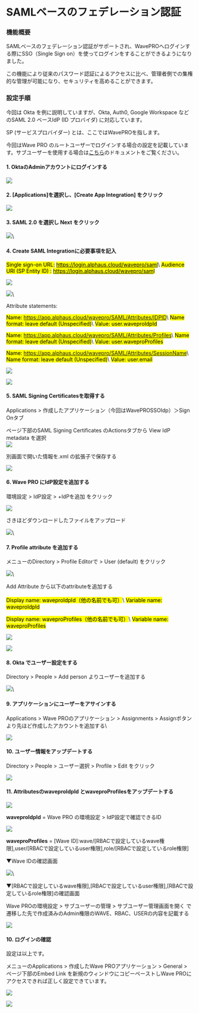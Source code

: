 # SAMLベースのフェデレーション認証

### 機能概要

SAMLベースのフェデレーション認証がサポートされ、WavePROへログインする際にSSO（Single Sign on）を使ってログインをすることができるようになりました。

この機能により従来のパスワード認証によるアクセスに比べ、管理者側での集権的な管理が可能になり、セキュリティを高めることができます。

### 設定手順

今回は Okta を例に説明していますが、Okta, Auth0, Google Workspace などのSAML 2.0 ベースIdP (ID プロバイダ) に対応しています。

SP (サービスプロバイダー) とは、ここではWavePROを指します。

今回はWave PRO のルートユーザーでログインする場合の設定を記載しています。サブユーザーを使用する場合は[こちら](subuser.md)のドキュメントをご覧ください。

#### 1. OktaのAdminアカウントにログインする

![](https://lh6.googleusercontent.com/Uy5ljABV91COgxWZX72869XMHvRx\_BjaX8dzjhqHjPSg-wPC45apSs4\_14ALmyP31AOK31b0z148StseO\_tDkMi5T9rYJOIUCWSboR\_PsMWIR7kzeRMHQrUQL7PbXx3LPK0e-cKAvsEs2SekI6ii02E)

#### 2.  \[Applications]を選択し、\[Create App Integration] をクリック

![](https://lh3.googleusercontent.com/jaJQzadOmX6dMr4m4oHwKGAlJF2DOLN\_q2ksbcQVevtpl52FLt8xe2tPrTv6oPQKgsLbYUY4beEHV89YdzuV7\_qfCeTQZOlWYnQBVlvODonDxvrXVO8hvEgt-LQBpFD-kFSk-1kBTfb03fK0aNehnu8)

#### 3. SAML 2.0 を選択し Next をクリック

![](https://lh3.googleusercontent.com/aPLMh1l89It\_dkBVAml8zu63zKoEasJlVI-ifK\_WPQpdC0\_K2ZoLqL9m71S\_ZE1lWiiVHlUALDry8amfwIS6Uej2RcpGCNekA9auLdu9wDS9wmJr51NXshfMFt6kpJsfLpAiJ9JthiDk79sNEOMzhQ4)\


#### 4. Create SAML Integrationに必要事項を記入

<mark style="background-color:yellow;">Single sign-on URL:</mark> [<mark style="background-color:yellow;">https://login.alphaus.cloud/wavepro/saml</mark>](https://login.alphaus.cloud/wavepro/saml)\ <mark style="background-color:yellow;">Audience URI (SP Entity ID) :</mark> [<mark style="background-color:yellow;">https://login.alphaus.cloud/wavepro/sam</mark>](https://login.alphaus.cloud/wavepro/saml)<mark style="background-color:yellow;">l</mark>

![](https://lh3.googleusercontent.com/pGyaM9S\_tlS1-7B2GUU-Kxt0mXE4YHuzyuiQthwCu\_drHadjye2VDj\_o2Kf2shfsCRGwQqMZUZ7nMkGK8aEJ8WG0l\_xNjyIOSXXh0mAFwJb8cDBQOh0ciqVuS3t761DXUHtfY3UsauWDrvIYELTSgeo)

![](https://lh5.googleusercontent.com/LCnuI-NA33Q--iX51iq2ORs2ryQmUHbxuUEAxtV4Kbds0RQVnnfgIokyYitVuyFyeyuWmTtPw0AwVytLYqCCVlaasJIAEVV6VQ2hyZOiI07B5nbVd6jte9eohITLSdfZDl2WRLZfAJmB\_hrEDTZIoko)\


Attribute statements:

<mark style="background-color:yellow;">Name: https://app.alphaus.cloud/wavepro/SAML/Attributes/IDPID</mark>\ <mark style="background-color:yellow;">Name format: leave default (Unspecified)</mark>\ <mark style="background-color:yellow;">Value: user.waveproIdpId</mark>

<mark style="background-color:yellow;">Name: https://app.alphaus.cloud/wavepro/SAML/Attributes/Profiles</mark>\ <mark style="background-color:yellow;">Name format: leave default (Unspecified)</mark>\ <mark style="background-color:yellow;">Value: user.waveproProfiles</mark>

<mark style="background-color:yellow;">Name: https://app.alphaus.cloud/wavepro/SAML/Attributes/SessionName</mark>\ <mark style="background-color:yellow;">Name format: leave default (Unspecified)</mark>\ <mark style="background-color:yellow;">Value: user.email</mark>

![](https://lh3.googleusercontent.com/qhDu-6cdCKo4AQ2p0BrYMRjg2ae9jFa4DWZiXSWJTiAkg0wCkA-LobtXJS1x0C6lW20uVDcUh8PTngvcttyKIPEHl7peq1zndM2u6uQAAaxxcRx1pTkEMff-OhkC1kaXnvcJFTjK8ImPOx-PgAFxd-s)

![](https://lh6.googleusercontent.com/d-in9nNHWuj4SG9xn\_kEy5cglN7\_REkhWSyhMdqHr1rx2ZSjTjd9McDrvhcmwmecZ1Zsk9yqyutYHTmOjuz89TFnGlGgjDLovsTtHbj9wtjqceqz\_MDFvT7M1sfHmRfaGNYB2wM98SohMKvt5wQ0ciA)

#### 5. SAML Signing Certificatesを取得する

Applications > 作成したアプリケーション（今回はWavePROSSOIdp）＞Sign Onタブ

ページ下部のSAML Signing Certificates のActionsタブから View IdP metadata を選択\
![](https://lh6.googleusercontent.com/AIyRKFoaGkkhKoNkY6sHoXZ8tN50pGN1OUfwhCsXn8RP5nqBZLH6eDrQSP9bk8ZGrrhoSmpZi4tCRqUfQAYAYiySBk-CHi8cB3RWjOwNeQkxCb59x4CFm-S3QHgNFD4fLqvcJxFeeqtKwcEFrM\_ZeYk)

別画面で開いた情報を.xml の拡張子で保存する

![](https://lh5.googleusercontent.com/unJSV7shN\_8BGeYxJlK7IWJMySqTxLFLqGp4nxxNxsi9Yn1YUSnMvNnJp-5AlVeVnLxCgfzj26jhwXRKVJAvr1jWmrxCaFuPREUH5u3QCUaF4OWTQNdv8-GcPo1WR0GtPESFS5eDsm36hiXNAB5Lrg8)

#### 6. Wave PRO にIdP設定を追加する

環境設定 > IdP設定 > +IdPを追加 をクリック

![](https://lh3.googleusercontent.com/ZST7PNu3CR-DPOczIGocezO94wy\_LVswDWxgj2Cj5KIlcHLxE0YwNUTR2t4cGiswC659knlRdfz1sCb8XwsJc9uyHlTEf8JXU5uQXs5XZQ8ahzq9DUIP-X1x-YNvGqP0DRTOIIt67Z-7zCz30y\_Z3o0)

さきほどダウンロードしたファイルをアップロード

![](https://lh4.googleusercontent.com/JHjMHJFQrwHWE6mgv9YdNEsQZGKRXdDGA5-pEm11tbb8mJxH5DdgSLw\_oL-yfmaF5khGiWnDMlpgGSziYlRjPQhhIHi-GdiEBTeCskZkJTgvK9jrn6trjZQJUJ6Tzo2NS-NqmpLV3YCKf2n3NI\_kgpk)\


#### 7. Profile attribute を追加する

メニューのDirectory > Profile Editorで > User (default) をクリック

![](https://lh4.googleusercontent.com/uIpGMmDH5cni7TgnmvHGLxL1AgWLiqVPlozliPwEsOX8f2stN9\_RIvkJXlYiOnR33lhunW4y1QH2\_zI4u8eEfRKhWy5PYmum3Hj1B\_\_zgll4\_Goz-KszvtJMjKNiIqnUCMeyskzFFMqvqSg-rurPRP4)\


Add Attribute から以下のattributeを追加する\
\
<mark style="background-color:yellow;">Display name: waveproIdpId（他の名前でも可）</mark>\ <mark style="background-color:yellow;">Variable name: waveproIdpId</mark>

<mark style="background-color:yellow;">Display name: waveproProfiles（他の名前でも可）</mark>\ <mark style="background-color:yellow;">Variable name: waveproProfiles</mark>

![](https://lh3.googleusercontent.com/y-SWx60-0BvdefeEb\_B773WxJYZ-rE\_Ln37TH9ypn4S\_StoYYFgldjef\_EClCfMKhajFheWRxCGHNM8Vr7QiPNQcs3LmQqOGPDjmFyhlgb8ygChmpMaWrlKllcl5bswBhbjfvzrd29wq83Y1EyQblvE)

![](https://lh5.googleusercontent.com/uuWGuuMPo5Xdce89Pk5fkZHU0SJa6QnAfBdaTZ4\_8oaWtMhDD9ix0AFA-vMciPgF1D5Gyph6siGuKVE43xWU5DLhF3N1WCQLMyDSJoZCgX2CyD90S3naPjEtCAN2NvigC21MC8uO54BRSwv3apXgCJM)



#### 8. Okta でユーザー設定をする

Directory > People > Add person よりユーザーを追加する

![](https://lh6.googleusercontent.com/3Q6TNn4fgMnbHJrUhLtN89bQgIE\_rgcKt8WyTcRH1yao0o3z68DsptRJ\_\_OVZ8bWPxAAjDfM7BJYsUEZgdKuFnknWcSZ23qmPPIsEmkNhppOai2LMO0HbTPgbJCvLtbBbjHj9Wh1weexKCbxTp5SZTA)\


#### 9. アプリケーションにユーザーをアサインする

Applications > Wave PROのアプリケーション > Assignments > Assignボタンより先ほど作成したアカウントを追加する\


![](https://lh4.googleusercontent.com/MvYzVFZOL-zWPFU0cqilmEByKD6HVcrtcvJOJD7h0xe7u74FCPAoVPqCguX5nEXjlskaXuKyqGaIspxtJnAKmPy1cjlrp0BM7Xn4eTVncRn7\_vh2wAKE7jlxwxaHkyAOofcFJyCxhBlPNA97NP0LD50)

#### 10. ユーザー情報をアップデートする

Directory > People > ユーザー選択 > Profile > Edit をクリック

![](https://lh5.googleusercontent.com/GerlCqUuUXA0jVqDpDwV-E8FxoZKiPBpc\_PhNTdkvqE73reMwUBRTVi5tdWneZi3y2Ym7OIk7TYzVrvq2GTUq7lqjraPDg7uddtOdEvdD5zYamLNMfBs7csWi8aYSAWp3-cCI7ROoLD276mNAXVNbYs)

#### 11. AttributesのwaveproIdpId とwaveproProfilesをアップデートする

![](https://lh4.googleusercontent.com/86XXtZOhtH3-3h6B4hO050Ygq3Bh9FNMdwQhQBZQQTFP3huRNzq\_M3xPRjhs-8fN\_WpFlCFXCQYkbex5Do9Rrq5Ss59DbaBNOGpHP5ZjIK3KgwuuIYHoSy6zyDwuZTaI582hQ\_aVif\_YWR42yvK7lJ8)

**waveproIdpId** = Wave PRO の環境設定 > IdP設定で確認できるID

![](https://lh5.googleusercontent.com/GCbr90nmGhG6FCOt57uJbLOUHafHIAXGdj4VUEZQhIxCXD-4jjrpDLjPSOitzkKjnbMf8AVlOPsoZvqm15iQI7ZPCR7jaTMXjjLy\_Wp1eAae0p-v4N25r0Ex5\_YSBLIoX22ls3uTQ-Y2X59O0RPJ9ow)

**waveproProfiles** = \[Wave ID]:wave/\[RBACで設定しているwave権限],user/\[RBACで設定しているuser権限],role/\[RBACで設定しているrole権限]

▼Wave IDの確認画面

![](https://lh6.googleusercontent.com/3Ino1wv5bH2r5QFHg-ATIiWl22C6\_Z9T\_eLXeMojqODcb01L1Qrjw8pR2x3MDl-3lElMawe7INNyC8YmPkPoNTHZIXTyl-A-ogofPOUIWIFdwzlyqzLCUBCl6m6X1hd9c-dFpHgRoYpFb1AxLmFnM7M)\


▼\[RBACで設定しているwave権限],\[RBACで設定しているuser権限],\[RBACで設定しているrole権限]の確認画面

Wave PROの環境設定 > サブユーザーの管理 > サブユーザー管理画面を開く で遷移した先で作成済みのAdmin権限のWAVE、RBAC、USERの内容を記載する

![](https://lh4.googleusercontent.com/1B9hy2UWJtDMTq\_4UyR1s\_bXx2DKuy5TCzxRnoJ-WUZIVVI70ihcRqB2rhXIIlD2fR2AHh-up2qLFtFITBF7zm4KbRL9KQngDOhH7EG4FymD03\_wIONxc1ecke1bAZFZyIx2jVvmrC4MUryzJn3Z7k4)

#### &#x20;10. ログインの確認

設定は以上です。

メニューのApplications > 作成したWave PROアプリケーション > General > ページ下部のEmbed Link を新規のウィンドウにコピーペーストしWave PROにアクセスできれば正しく設定できています。

![](https://lh3.googleusercontent.com/riKg7t6X7VyIv0AzCXHREYxdq5HtbcRqf1Zm2cjKYWuAi3xw8D4j1vYeZPy0QVHG\_a97wTLJwPRbvfMyOoYiyoN05Zo8KHe1DVN2zEOfWGRB6-nPNLGosMLoCX9IY3ullCnKLTwowXcyYQHHoPo9tDY)

![](../../../.gitbook/assets/Untitled\_png.png)

